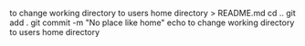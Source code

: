 to change working directory to users home directory > README.md
cd ..
git add .
git commit -m "No place like home"
echo to change working directory to users home directory
